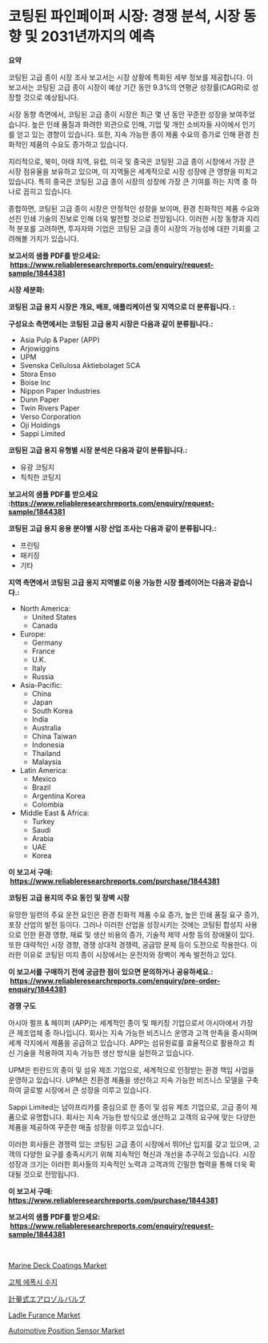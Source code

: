 <p><h1>코팅된 파인페이퍼 시장: 경쟁 분석, 시장 동향 및 2031년까지의 예측</h1></p><p><strong>요약</strong></p>
<p><p>코팅된 고급 종이 시장 조사 보고서는 시장 상황에 특화된 세부 정보를 제공합니다. 이 보고서는 코팅된 고급 종이 시장이 예상 기간 동안 9.3%의 연평균 성장률(CAGR)로 성장할 것으로 예상됩니다. </p><p>시장 동향 측면에서, 코팅된 고급 종이 시장은 최근 몇 년 동안 꾸준한 성장을 보여주었습니다. 높은 인쇄 품질과 화려한 외관으로 인해, 기업 및 개인 소비자들 사이에서 인기를 얻고 있는 경향이 있습니다. 또한, 지속 가능한 종이 제품 수요의 증가로 인해 환경 친화적인 제품의 수요도 증가하고 있습니다.</p><p>지리적으로, 북미, 아태 지역, 유럽, 미국 및 중국은 코팅된 고급 종이 시장에서 가장 큰 시장 점유율을 보유하고 있으며, 이 지역들은 세계적으로 시장 성장에 큰 영향을 미치고 있습니다. 특히 중국은 코팅된 고급 종이 시장의 성장에 가장 큰 기여를 하는 지역 중 하나로 꼽히고 있습니다.</p><p>종합하면, 코팅된 고급 종이 시장은 안정적인 성장을 보이며, 환경 친화적인 제품 수요와 선진 인쇄 기술의 진보로 인해 더욱 발전할 것으로 전망됩니다. 이러한 시장 동향과 지리적 분포를 고려하면, 투자자와 기업은 코팅된 고급 종이 시장의 가능성에 대한 기회를 고려해볼 가치가 있습니다.</p></p>
<p><strong>보고서의 샘플 PDF를 받으세요: &nbsp;<a href="https://www.reliableresearchreports.com/enquiry/request-sample/1844381">https://www.reliableresearchreports.com/enquiry/request-sample/1844381</a></strong></p>
<p><strong>시장 세분화:</strong></p>
<p><strong> 코팅된 고급 용지 시장은 개요, 배포, 애플리케이션 및 지역으로 더 분류됩니다. :</strong></p>
<p><strong>구성요소 측면에서는 코팅된 고급 용지 시장은 다음과 같이 분류됩니다.:</strong></p>
<p><ul><li>Asia Pulp & Paper (APP)</li><li>Arjowiggins</li><li>UPM</li><li>Svenska Cellulosa Aktiebolaget SCA</li><li>Stora Enso</li><li>Boise Inc</li><li>Nippon Paper Industries</li><li>Dunn Paper</li><li>Twin Rivers Paper</li><li>Verso Corporation</li><li>Oji Holdings</li><li>Sappi Limited</li></ul></p>
<p><strong> 코팅된 고급 용지 유형별 시장 분석은 다음과 같이 분류됩니다.:</strong></p>
<p><ul><li>유광 코팅지</li><li>칙칙한 코팅지</li></ul></p>
<p><strong>보고서의 샘플 PDF를 받으세요 :<a href="https://www.reliableresearchreports.com/enquiry/request-sample/1844381">https://www.reliableresearchreports.com/enquiry/request-sample/1844381</a></strong></p>
<p><strong> 코팅된 고급 용지 응용 분야별 시장 산업 조사는 다음과 같이 분류됩니다.:</strong></p>
<p><ul><li>프린팅</li><li>패키징</li><li>기타</li></ul></p>
<p><strong>지역 측면에서 코팅된 고급 용지 지역별로 이용 가능한 시장 플레이어는 다음과 같습니다.:</strong></p>
<p><ul>
    <li>
        North America:
        <ul>
            <li>United States</li>
            <li>Canada</li>
        </ul>
    </li>
    <li>
        Europe:
        <ul>
            <li>Germany</li>
            <li>France</li>
            <li>U.K.</li>
            <li>Italy</li>
            <li>Russia</li>
        </ul>
    </li>
    <li>
        Asia-Pacific:
        <ul>
            <li>China</li>
            <li>Japan</li>
            <li>South Korea</li>
            <li>India</li>
            <li>Australia</li>
            <li>China Taiwan</li>
            <li>Indonesia</li>
            <li>Thailand</li>
            <li>Malaysia</li>
        </ul>
    </li>
    <li>
        Latin America:
        <ul>
            <li>Mexico</li>
            <li>Brazil</li>
            <li>Argentina Korea</li>
            <li>Colombia</li>
        </ul>
    </li>
    <li>
        Middle East & Africa:
        <ul>
            <li>Turkey</li>
            <li>Saudi</li>
            <li>Arabia</li>
            <li>UAE</li>
            <li>Korea</li>
        </ul>
    </li>
    </ul></p>
<p><strong>이 보고서 구매: &nbsp;<a href="https://www.reliableresearchreports.com/purchase/1844381">https://www.reliableresearchreports.com/purchase/1844381</a></strong></p>
<p><strong>코팅된 고급 용지의 주요 동인 및 장벽 시장</strong></p>
<p><p>유망한 일련의 주요 운전 요인은 환경 친화적 제품 수요 증가, 높은 인쇄 품질 요구 증가, 포장 산업의 발전 등이다. 그러나 이러한 산업을 성장시키는 것에는 코팅된 합성지 사용으로 인한 환경 영향, 재료 및 생산 비용의 증가, 기술적 제약 사항 등의 장애물이 있다. 또한 대략적인 시장 경향, 경쟁 상대적 경쟁력, 공급망 문제 등이 도전으로 작용한다. 이러한 이유로 코팅된 미지 종이 시장에서는 운전자와 장벽이 계속 발전하고 있다.</p></p>
<p><strong>이 보고서를 구매하기 전에 궁금한 점이 있으면 문의하거나 공유하세요.: &nbsp;<a href="https://www.reliableresearchreports.com/enquiry/pre-order-enquiry/1844381">https://www.reliableresearchreports.com/enquiry/pre-order-enquiry/1844381</a></strong></p>
<p><strong>경쟁 구도</strong></p>
<p><p>아시아 펄프 & 페이퍼 (APP)는 세계적인 종이 및 패키징 기업으로서 아시아에서 가장 큰 제조업체 중 하나입니다. 회사는 지속 가능한 비즈니스 운영과 고객 만족을 중시하며 세계 각지에서 제품을 공급하고 있습니다. APP는 섬유원료를 효율적으로 활용하고 최신 기술을 적용하여 지속 가능한 생산 방식을 실천하고 있습니다.</p><p>UPM은 핀란드의 종이 및 섬유 제조 기업으로, 세계적으로 인정받는 환경 책임 사업을 운영하고 있습니다. UPM은 친환경 제품을 생산하고 지속 가능한 비즈니스 모델을 구축하여 글로벌 시장에서 큰 성장을 이루고 있습니다.</p><p>Sappi Limited는 남아프리카를 중심으로 한 종이 및 섬유 제조 기업으로, 고급 종이 제품으로 유명합니다. 회사는 지속 가능한 방식으로 생산하고 고객의 요구에 맞는 다양한 제품을 제공하여 꾸준한 매출 성장을 이루고 있습니다.</p><p>이러한 회사들은 경쟁력 있는 코팅된 고급 종이 시장에서 뛰어난 입지를 갖고 있으며, 고객의 다양한 요구를 충족시키기 위해 지속적인 혁신과 개선을 추구하고 있습니다. 시장 성장과 크기는 이러한 회사들의 지속적인 노력과 고객과의 긴밀한 협력을 통해 더욱 확대될 것으로 전망됩니다.</p></p>
<p><strong>이 보고서 구매: &nbsp; <a href="https://www.reliableresearchreports.com/purchase/1844381">https://www.reliableresearchreports.com/purchase/1844381</a></strong></p>
<p><strong>보고서의 샘플 PDF를 받으세요: &nbsp;<a href="https://www.reliableresearchreports.com/enquiry/request-sample/1844381">https://www.reliableresearchreports.com/enquiry/request-sample/1844381</a></strong><strong></strong></p>
<p>&nbsp;</p>
<p><p><a href="https://view.publitas.com/reportprime-1/marine-deck-coatings-market-research-report-the-key-to-successful-business-strategy-forecasted-for-period-from-2024-2031/">Marine Deck Coatings Market</a></p><p><a href="https://github.com/vsn7qpua81q/Market-Research-Report-List-1/blob/main/6648650185589.md">고체 에폭시 수지</a></p><p><a href="https://github.com/xnljig2898992/Market-Research-Report-List-1/blob/main/7072282185593.md">計量式エアロゾルバルブ</a></p><p><a href="https://simplistic-meeting-7ee.notion.site/Ladle-Furance-Market-Provides-a-Comprehensive-Analysis-Including-a-Macro-Overview-of-the-Market-as-w-41ac6bbf5b0948c7b1a5f02a53736b19">Ladle Furance Market</a></p><p><a href="https://issuu.com/reportprime-2/docs/automotive-position-sensor-market-size-2030.pptx">Automotive Position Sensor Market</a></p></p>